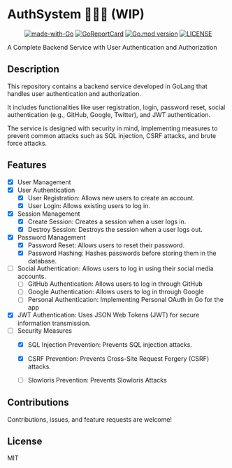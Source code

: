 # AuthSystem 🥷🏽🔐 (WIP)

<p align="center">
   <a href="http://makeapullrequest.com"><img src="https://img.shields.io/badge/PRs-welcome-brightgreen.svg?style=flat" alt=""></a>
   <a href="https://golang.org"><img src="https://img.shields.io/badge/Made%20with-Go-1f425f.svg" alt="made-with-Go"></a>
   <a href="https://goreportcard.com/report/github.com/goodnessuc/authsystem"><img src="https://goreportcard.com/badge/github.com/goodnessuc/authsystem" alt="GoReportCard"></a>
   <a href="https://github.com/goodnessuc/authsystem"><img src="https://img.shields.io/github/go-mod/go-version/goodnessuc/authsystem.svg" alt="Go.mod version"></a>
   <a href="https://github.com/goodnessuc/authsystem/blob/master/LICENSE"><img src="https://img.shields.io/github/license/goodnessuc/authsystem.svg" alt="LICENSE"></a>
</p>

A Complete Backend Service with User Authentication and Authorization 

## Description
This repository contains a backend service developed in GoLang that handles user authentication and authorization. 

It includes functionalities like user registration, login, password reset, social authentication (e.g., GitHub, Google, Twitter), and JWT authentication. 

The service is designed with security in mind, implementing measures to prevent common attacks such as SQL injection, CSRF attacks, and brute force attacks.


## Features
- [x] User Management
- [x] User Authentication
    - [x] User Registration: Allows new users to create an account.
    - [x] User Login: Allows existing users to log in.
- [x] Session Management
    - [x] Create Session: Creates a session when a user logs in.
    - [x] Destroy Session: Destroys the session when a user logs out.
- [x] Password Management
    - [x] Password Reset: Allows users to reset their password.
    - [x] Password Hashing: Hashes passwords before storing them in the database.
- [ ] Social Authentication: Allows users to log in using their social media accounts.
  - [ ] GitHub Authentication: Allows users to log in through GitHub
  - [ ] Google Authentication: Allows users to log in through Google
  - [ ] Personal Authentication: Implementing Personal OAuth in Go for the app
- [x] JWT Authentication: Uses JSON Web Tokens (JWT) for secure information transmission.
- [ ] Security Measures
    - [x] SQL Injection Prevention: Prevents SQL injection attacks.
    - [x] CSRF Prevention: Prevents Cross-Site Request Forgery (CSRF) attacks.
    - [ ] Slowloris Prevention: Prevents Slowloris Attacks


## Contributions
Contributions, issues, and feature requests are welcome!

## License
MIT

